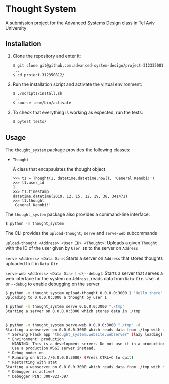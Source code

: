 

# Thought System

A submission project for the Advanced Systems Design class in Tel Aviv University

## Installation

1. Clone the repository and enter it:

    ```sh
    $ git clone git@github.com:advanced-system-design/project-3123350812.git
    ...
    $ cd project-312350812/
    ```

2. Run the installation script and activate the virtual environment:

    ```sh
    $ ./scripts/install.sh
    ...
    $ source .env/bin/activate
    ```

3. To check that everything is working as expected, run the tests:

    ```sh
    $ pytest tests/
    ```

## Usage

The `thought_system` package provides the following classes:

- `Thought`

   A class that encapsulates the thought object

    ```pycon
    >>> t1 = Thought(1, datetime.datetime.now(), 'General Kenobi!')
    >>> t1.user_id
    1
    >>> t1.timestamp
    datetime.datetime(2019, 12, 15, 12, 19, 38, 341471)
    >>> t1.thought
    'General Kenobi!'

    ```



The `thought_system` package also provides a command-line interface:

```sh
$ python -m thought_system
```


The CLI provides the `upload-thought`, `serve` and `serve-web` subcommands

`upload-thought <Address> <User ID> <Thought>`: Uploads a given `Thought` with the ID of
the user given by `User ID` to the server on `Address`

`serve <Address> <Data Dir>`: Starts a server on `Address` that stores thoughts uploaded
to it in `Data Dir`

`serve-web <Address> <Data Dir> [-d\--debug]`: Starts a server that serves a web interface
for the system on `Address`, reads data from `Data Dir`. Use `-d` 
or `--debug` to enable debugging on the server

```sh
$ python -m thought_system upload-thought 0.0.0.0:3000 1 "Hello there"
Uploading to 0.0.0.0:3000 a thought by user 1

$ python -m thought_system serve 0.0.0.0:3000 "./tmp"
Starting a server on 0.0.0.0:3000 which stores data in ./tmp


$ python -m thought_system serve-web 0.0.0.0:3000 "./tmp" -d
Starting a webserver on 0.0.0.0:3000 which reads data from ./tmp with debugging
 * Serving Flask app "thought_system.website.webserver" (lazy loading)
 * Environment: production
   WARNING: This is a development server. Do not use it in a production deployment.
   Use a production WSGI server instead.
 * Debug mode: on
 * Running on http://0.0.0.0:3000/ (Press CTRL+C to quit)
 * Restarting with stat
Starting a webserver on 0.0.0.0:3000 which reads data from ./tmp with debugging
 * Debugger is active!
 * Debugger PIN: 300-823-397

```

